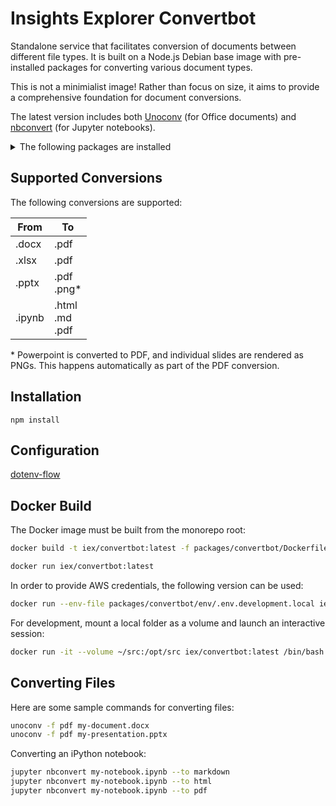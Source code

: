 # Insights Explorer Convertbot

Standalone service that facilitates conversion of documents between different file types. It is built on a Node.js Debian base image with pre-installed packages for converting various document types.

This is not a minimialist image!  Rather than focus on size, it aims to provide a comprehensive foundation for document conversions.

The latest version includes both [Unoconv](https://github.com/unoconv/unoconv) (for Office documents) and [nbconvert](https://nbconvert.readthedocs.io/en/latest/index.html) (for Jupyter notebooks).

<details style="margin-bottom: 1rem">
<summary>The following packages are installed</summary>


* Node.js 14.x
* nbconvert
* pandoc
* XeLaTeX
* Unoconv
* LibreOffice (headless)
* Ghostscript
* ImageMagick
* Various fonts
* Git
* Curl
* Nano

</details>

## Supported Conversions

The following conversions are supported:

| From     | To       |
| -------- | -------- |
| .docx    | .pdf     |
| .xlsx    | .pdf     |
| .pptx    | .pdf <br> .png* |
| .ipynb   | .html <br> .md <br> .pdf |

\* Powerpoint is converted to PDF, and individual slides are rendered as PNGs. This happens automatically as part of the PDF conversion.
## Installation

```
npm install
```

## Configuration

[dotenv-flow](https://github.com/kerimdzhanov/dotenv-flow)

## Docker Build

The Docker image must be built from the monorepo root:

```sh
docker build -t iex/convertbot:latest -f packages/convertbot/Dockerfile .
```

```sh
docker run iex/convertbot:latest
```

In order to provide AWS credentials, the following version can be used:

```sh
docker run --env-file packages/convertbot/env/.env.development.local iex/convertbot:latest
```

For development, mount a local folder as a volume and launch an interactive session:

```sh
docker run -it --volume ~/src:/opt/src iex/convertbot:latest /bin/bash
```

## Converting Files

Here are some sample commands for converting files:

```sh
unoconv -f pdf my-document.docx
unoconv -f pdf my-presentation.pptx
```

Converting an iPython notebook:
```sh
jupyter nbconvert my-notebook.ipynb --to markdown
jupyter nbconvert my-notebook.ipynb --to html
jupyter nbconvert my-notebook.ipynb --to pdf
```
